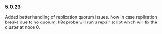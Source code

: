 ### 5.0.23

Added better handling of replication quorum issues. Now in case replication breaks due to no quorum, k8s probe will run a repair script which will fix the cluster at node 0.
